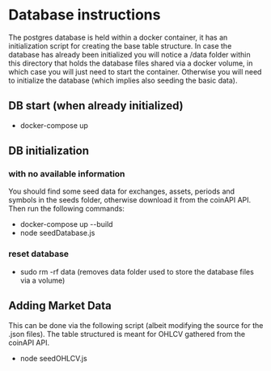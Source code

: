# Database instructions

The postgres database is held within a docker container, it has an initialization script for creating the base table structure. In case the database has already been initialized you will notice a /data folder within this directory that holds the database files shared via a docker volume, in which case you will just need to start the container. Otherwise you will need to initialize the database (which implies also seeding the basic data).

## DB start (when already initialized)

- docker-compose up

## DB initialization

### with no available information

You should find some seed data for exchanges, assets, periods and symbols in the seeds folder, otherwise download it from the coinAPI API. Then run the following commands:

- docker-compose up --build
- node seedDatabase.js

### reset database

- sudo rm -rf data (removes data folder used to store the database files via a volume)

## Adding Market Data

This can be done via the following script (albeit modifying the source for the .json files). The table structured is meant for OHLCV gathered from the coinAPI API.

- node seedOHLCV.js
